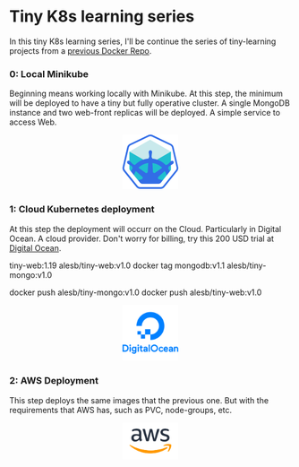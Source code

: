 
# Tiny K8s learning series

In this tiny K8s learning series, I'll be continue the series of tiny-learning projects from a [previous Docker Repo](https://github.com/AlejandroSobral/Docker-learning).

### 0: Local Minikube

Beginning means working locally with Minikube. At this step, the minimum will be deployed to have a tiny but fully operative cluster.
A single MongoDB instance and two web-front replicas will be deployed.
A simple service to access Web.

<div style="display: flex; justify-content: center;">
  <div style="margin: 0 10px;">
    <img src="0/Misc/Minikube.png" alt="AWS" width="100" />
  </div>
</div>

### 1: Cloud Kubernetes deployment

At this step the deployment will occurr on the Cloud. Particularly in Digital Ocean. A cloud provider.
Don't worry for billing, try this 200 USD trial at [Digital Ocean](https://m.do.co/c/d67ad98bbcf8).


tiny-web:1.19 alesb/tiny-web:v1.0
docker tag mongodb:v1.1 alesb/tiny-mongo:v1.0

docker push alesb/tiny-mongo:v1.0
docker push alesb/tiny-web:v1.0

<div style="display: flex; justify-content: center;">
  <div style="margin: 0 10px;">
    <img src="1/Misc/DO.png" alt="AWS" width="100" />
  </div>
</div>


### 2: AWS Deployment

This step deploys the same images that the previous one. But with the requirements that AWS has, such as PVC, node-groups, etc.

<div style="display: flex; justify-content: center;">
  <div style="margin: 0 10px;">
    <img src="2/Misc/AWS.png" alt="AWS" width="100" />
  </div>
</div>
